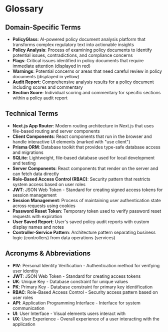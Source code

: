# Glossary

## Domain-Specific Terms
- **PolicyGlass**: AI-powered policy document analysis platform that transforms complex regulatory text into actionable insights
- **Policy Analysis**: Process of examining policy documents to identify potential issues, contradictions, and compliance concerns
- **Flags**: Critical issues identified in policy documents that require immediate attention (displayed in red)
- **Warnings**: Potential concerns or areas that need careful review in policy documents (displayed in yellow)
- **Audit Report**: Comprehensive analysis results for a policy document including scores and commentary
- **Section Score**: Individual scoring and commentary for specific sections within a policy audit report

## Technical Terms
- **Next.js App Router**: Modern routing architecture in Next.js that uses file-based routing and server components
- **Client Components**: React components that run in the browser and handle interactive UI elements (marked with "use client")
- **Prisma ORM**: Database toolkit that provides type-safe database access and migrations
- **SQLite**: Lightweight, file-based database used for local development and testing
- **Server Components**: React components that render on the server and can fetch data directly
- **Role-Based Access Control (RBAC)**: Security pattern that restricts system access based on user roles
- **JWT**: JSON Web Token - Standard for creating signed access tokens for session management
- **Session Management**: Process of maintaining user authentication state across requests using cookies
- **Password Reset Token**: Temporary token used to verify password reset requests with expiration
- **User Saved Report**: User's saved policy audit reports with custom display names and notes
- **Controller-Service Pattern**: Architecture pattern separating business logic (controllers) from data operations (services)

## Acronyms & Abbreviations
- **PIV**: Personal Identity Verification - Authentication method for verifying user identity
- **JWT**: JSON Web Token - Standard for creating access tokens
- **UK**: Unique Key - Database constraint for unique values
- **PK**: Primary Key - Database constraint for primary key identification
- **RBAC**: Role-Based Access Control - Security access pattern based on user roles
- **API**: Application Programming Interface - Interface for system communication
- **UI**: User Interface - Visual elements users interact with
- **UX**: User Experience - Overall experience of a user interacting with the application
